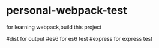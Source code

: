 # personal-webpack-test
for learning webpack,build this project

#dist
for output
#es6
for es6 test
#express
for express test

